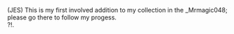 (JES)
This is my first involved addition to my collection in the _Mrmagic048; please go there to follow my progess.        
?!.
